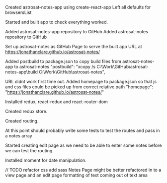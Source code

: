 Created astrosat-notes-app using create-react-app
Left all defaults for browsersList

Started and built app to check everything worked.

Added astrosat-notes-app repository to GitHub
Added astrosat-notes repository to GitHub

Set up astrosat-notes as GitHub Page to serve the built app
URL at https://jonathanclare.github.io/astrosat-notes/

Added postbuild to package.json to copy build files from astrosat-notes-app to astrosat-notes
"postbuild": "xcopy /s C:\\Work\\GitHub\\astrosat-notes-app\\build C:\\Work\\GitHub\\astrosat-notes",

URL didnt work first time out. Added homepage to package.json so that js and css files could be picked up from correct relative path
"homepage": "https://jonathanclare.github.io/astrosat-notes/"

Installed redux, react-redux and react-router-dom

Created redux store.

Created routing.

At this point should probably write some tests to test the routes and pass in a notes array

Started creating edit page as we need to be able to enter some notes before we can test the routing.

Installed moment for date manipulation.

// TODO
refactor css
add sass
Notes Page might be better refactored in to a view page and an edit page
formatting of text coming out of text area